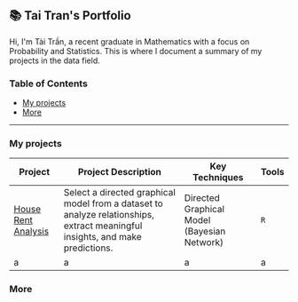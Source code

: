 ## 📚 Tai Tran's Portfolio
Hi, I'm Tài Trần, a recent graduate in Mathematics with a focus on Probability and Statistics. This is where I document a summary of my projects in the data field. 

### Table of Contents
- [My projects](#My-projects)
- [More](#More)

***
### My projects
|Project| Project Description | Key Techniques | Tools|
|---|---|---|---|
|[House Rent Analysis](https://github.com/taitran0102/House-price-analysis-with-BN) | Select a directed graphical model from a dataset to analyze relationships, extract meaningful insights, and make predictions. | Directed Graphical Model (Bayesian Network) | `R`|
| a|a | a| a|
### More


